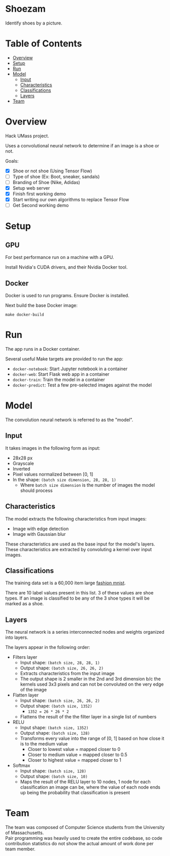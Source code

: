 # Shoezam
Identify shoes by a picture.

# Table of Contents
- [Overview](#overview)
- [Setup](#setup)
- [Run](#run)
- [Model](#model)
	- [Input](#input)
	- [Characteristics](#characteristics)
	- [Classifications](#classifications)
	- [Layers](#layers)
- [Team](#team)

# Overview
Hack UMass project.  

Uses a convolutional neural network to determine if an image is a shoe or not.

Goals:
- [x] Shoe or not shoe (Using Tensor Flow)
- [ ] Type of shoe (Ex: Boot, sneaker, sandals)
- [ ] Branding of Shoe (Nike, Adidas)
- [x] Setup web server
- [x] Finish first working demo
- [x] Start writing our own algorithms to replace Tensor Flow
- [ ] Get Second working demo

# Setup
## GPU
For best performance run on a machine with a GPU.  

Install Nvidia's CUDA drivers, and their Nvidia Docker tool.

## Docker
Docker is used to run programs. Ensure Docker is installed.  

Next build the base Docker image:

```
make docker-build
```

# Run
The app runs in a Docker container.

Several useful Make targets are provided to run the app:

- `docker-notebook`: Start Jupyter notebook in a container
- `docker-web`: Start Flask web app in a container
- `docker-train`: Train the model in a container
- `docker-predict`: Test a few pre-selected images against the model

# Model
The convolution neural network is referred to as the "model".  

## Input
It takes images in the following form as input:

- 28x28 px
- Grayscale
- Inverted
- Pixel values normalized between [0, 1]
- In the shape: `(batch size dimension, 28, 28, 1)`
	- Where `batch size dimension` is the number of images the model should process

## Characteristics
The model extracts the following characteristics from input images:

- Image with edge detection
- Image with Gaussian blur

These characteristics are used as the base input for the model's layers.  
These characteristics are extracted by convoluting a kernel over input images.

## Classifications
The training data set is a 60,000 item large [fashion mnist](https://github.com/zalandoresearch/fashion-mnist).  

There are 10 label values present in this list. 3 of these values are shoe types. 
If an image is classified to be any of the 3 shoe types it will be marked as a shoe.

## Layers
The neural network is a series interconnected nodes and weights organized into layers.

The layers appear in the following order:

- Filters layer
	- Input shape: `(batch size, 28, 28, 1)`
	- Output shape: `(batch size, 26, 26, 2)`
	- Extracts characteristics from the input image
	- The output shape is 2 smaller in the 2nd and 3rd dimension b/c the kernels used 3x3 pixels and can not be convoluted on the very edge of the image
- Flatten layer
	- Input shape: `(batch size, 26, 26, 2)`
	- Output shape: `(batch size, 1352)`
		- `1352 = 26 * 26 * 2`
	- Flattens the result of the the filter layer in a single list of numbers
- RELU
	- Input shape: `(batch size, 1352)`
	- Output shape: `(batch size, 128)`
	- Transforms every value into the range of [0, 1] based on how close it is to the medium value
		- Closer to lowest value = mapped closer to 0
		- Closer to medium value = mapped closer to 0.5
		- Closer to highest value = mapped closer to 1
- Softmax
	- Input shape: `(batch size, 128)`
	- Output shape: `(batch size, 10)`
	- Maps the result of the RELU layer to 10 nodes, 1 node for each classification an image can be, where the value of each node ends up being the probability that classification is present

# Team
The team was composed of Computer Science students from the University of Massachusetts.  
Pair programming was heavily used to create the entire codebase, so code contribution statistics do not show the actual amount of work done per team member.
